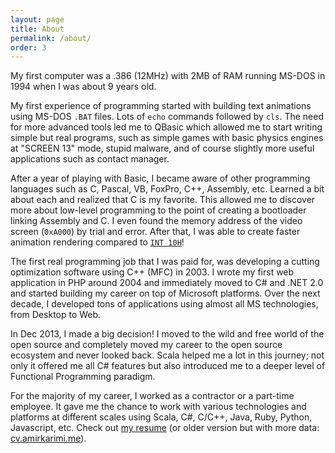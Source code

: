 ```yaml
---
layout: page
title: About
permalink: /about/
order: 3
---
```


My first computer was a .386 (12MHz) with 2MB of RAM running MS-DOS in 1994 when I was about 9 years old.

My first experience of programming started with building text animations using MS-DOS `.BAT` files. Lots of `echo` commands followed by `cls`. The need for more advanced tools led me to QBasic which allowed me to start writing simple but real programs, such as simple games with basic physics engines at "SCREEN 13" mode, stupid malware, and of course slightly more useful applications such as contact manager.

After a year of playing with Basic, I became aware of other programming languages such as C, Pascal, VB, FoxPro, C++, Assembly, etc. Learned a bit about each and realized that C is my favorite. This allowed me to discover more about low-level programming to the point of creating a bootloader linking Assembly and C. I even found the memory address of the video screen (`0xA000`) by trial and error. After that, I was able to create faster animation rendering compared to [`INT 10H`](https://en.wikipedia.org/wiki/INT_10H)!

The first real programming job that I was paid for, was developing a cutting optimization software using C++ (MFC) in 2003. I wrote my first web application in PHP around 2004 and immediately moved to C# and .NET 2.0 and started building my career on top of Microsoft platforms. Over the next decade, I developed tons of applications using almost all MS technologies, from Desktop to Web.

In Dec 2013, I made a big decision! I moved to the wild and free world of the open source and completely moved my career to the open source ecosystem and never looked back. Scala helped me a lot in this journey; not only it offered me all C# features but also introduced me to a deeper level of Functional Programming paradigm.

For the majority of my career, I worked as a contractor or a part-time employee. It gave me the chance to work with various technologies and platforms at different scales using Scala, C#, C/C++, Java, Ruby, Python, Javascript, etc. Check out [my resume](../resume.pdf) (or older version but with more data: [cv.amirkarimi.me](http://cv.amirkarimi.me/)).
